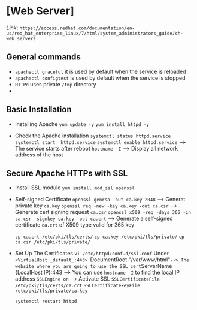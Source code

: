 # [Web Server]

*Link*: `https://access.redhat.com/documentation/en-us/red_hat_enterprise_linux/7/html/system_administrators_guide/ch-web_servers`

## General commands
- `apachectl graceful` it is used by default when the service is reloaded
- `apachectl configtest` is used by default when the service is stopped
- `HTTPd` uses private `/tmp` directory
-
## Basic Installation

- Installing Apache
   `yum update -y`
   `yum install httpd -y`

- Check the Apache installation
  `systemctl status httpd.service`
  `systemctl start  httpd.service`
  `systemctl enable httpd.service` --> The service starts after reboot
  `hostname -I` --> Display all network address of the host

## Secure Apache HTTPs with SSL

- Install SSL module
  `yum install mod_ssl openssl`

- Self-signed Certificate
  `openssl genrsa -out ca.key 2048` --> Generat private key `ca.key`
  `openssl req -new -key ca.key -out ca.csr` --> Generate cert signing request `ca.csr`
  `openssl x509 -req -days 365 -in ca.csr -signkey ca.key -out ca.crt` --> Generate a self-signed certificate `ca.crt` of X509 type valid for 365 key

  `cp ca.crt /etc/pki/tls/certs/`
  `cp ca.key /etc/pki/tls/private/`
  `cp ca.csr /etc/pki/tls/private/`

- Set Up The Certificates
  `vi /etc/httpd/conf.d/ssl.conf`
  	 Under `<VirtualHost _default_:443>
		`DocumentRoot "/var/www/html"` --> The website where you are going to use the SSL cert
		`ServerName {LocalHost IP}:443 --> You can use `hostname -I` to find the local IP address
		`SSLEngine on` --> Activate SSL
		`SSLCertificateFile /etc/pki/tls/certs/ca.crt`
		`SSLCertificatekeyFile /etc/pki/tls/private/ca.key`

  `systemctl restart httpd`
